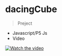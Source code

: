# dacingCube

> Preject

- Javascript/P5 Js
- Video

[![Watch the video](https://s3.ap-northeast-2.amazonaws.com/nayeayo.com/apiImages/dancing.png)](https://s3.ap-northeast-2.amazonaws.com/nayeayo.com/apiImages/dacingCube.mp4)
